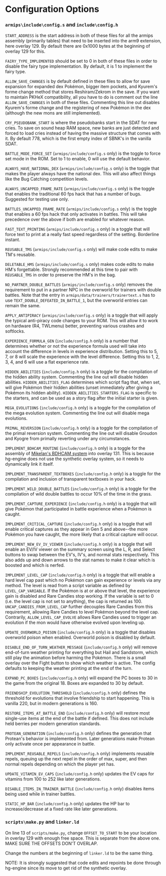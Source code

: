 # Configuration Options

### ``armips\include\config.s`` and ``include\config.h``
 ``START_ADDRESS`` is the start address in both of these files for all the armips assembly (primarily tables) that need to be inserted into the arm9 extension, here overlay 129.  By default there are 0x1000 bytes at the beginning of overlay 129 for this.

 ``FAIRY_TYPE_IMPLEMENTED`` should be set to 0 in both of these files in order to disable the fairy type implementation.  By default, it is 1 to implement the fairy type.

 ``ALLOW_SAVE_CHANGES`` is by default defined in these files to allow for save expansion for expanded dex Pokémon, bigger item pockets, and Kyurem's forme change method that stores Reshiram/Zekrom in the save.  If you want to maintain PKHeX compatibility, all you have to do is comment out the line ``ALLOW_SAVE_CHANGES`` in both of these files.  Commenting this line out disables Kyurem's forme change and the registering of new Pokémon in the dex (although the new mons are still implemented).

 ``CRY_PSEUDOBANK_START`` is where the pseudobanks start in the SDAT for new cries.  To save on sound heap RAM space, new banks are just detected and forced to load cries instead of having the massive structure that comes with it.  By default 778, which is the first empty index of SBNK's in the vanilla SDAT.

 ``BATTLE_MODE_FORCE_SET`` (``armips/include/config.s`` only) is the toggle to force set mode in the ROM.  Set to 1 to enable, 0 will use the default behavior.

 ``ALWAYS_HAVE_NATIONAL_DEX`` (``armips/include/config.s`` only) is the toggle that makes the player always have the national dex.  This will also affect things like the Bug Catching competition levels.

 ``ALWAYS_UNCAPPED_FRAME_RATE`` (``armips/include/config.s`` only) is the toggle that enables the traditional 60 fps hack that has a number of bugs.  Suggested for testing use only.

 ``BATTLES_UNCAPPED_FRAME_RATE`` (``armips/include/config.s`` only) is the toggle that enables a 60 fps hack that only activates in battles.  This will take precedence over the above if both are enabled for whatever reason.

 ``FAST_TEXT_PRINTING`` (``armips/include/config.s`` only) is a toggle that will force text to print at a really fast speed regardless of the setting.  Borderline instant.

 ``REUSABLE_TMS`` (``armips/include/config.s`` only) will make code edits to make TM's reusable.

 ``DELETABLE_HMS`` (``armips/include/config.s`` only) makes code edits to make HM's forgettable.  Strongly recommended at this time to pair with ``REUSABLE_TMS`` in order to preserve the HM's in the bag.

 ``NO_PARTNER_DOUBLE_BATTLES`` (``armips/include/config.s`` only) removes the requirement to put in a partner NPC in the overworld for trainers with double battles.  Note that the entry in `armips/data/trainers/trainertext.s` has to use `TEXT_DOUBLE_DEFEATED_IN_BATTLE_1`, but the overworld entries can remain the same.

 ``APPLY_ANTIPIRACY`` (``armips/include/config.s`` only) is a toggle that will apply the typical anti-piracy code changes to your ROM.  This will allow it to work on hardware (R4, TWLmenu) better, preventing various crashes and softlocks.

 ``EXPERIENCE_FORMULA_GEN`` (``include/config.h`` only) is a number that determines whether or not the experience formula used will take into account the difference in levels in experience distribution.  Setting this to 5, 7, or 8 will scale the experience with the level difference.  Setting this to 1, 2, 3, 4, and 6 will use a flat experience rate.

 ``HIDDEN_ABILITIES`` (``include/config.h`` only) is a toggle for the compilation of the hidden ability system.  Commenting the line out will disable hidden abilities.  ``HIDDEN_ABILITIES_FLAG`` determines which script flag that, when set, will give Pokémon their hidden abilities (unset immediately after giving a Pokémon its hidden ability).  ``HIDDEN_ABILITIES_STARTERS_FLAG`` is specific to the starters, and can be used as a story flag after the initial starter is given.

 ``MEGA_EVOLUTIONS`` (``include/config.h`` only) is a toggle for the compilation of the mega evolution system.  Commenting the line out will disable mega evolutions.

 ``PRIMAL_REVERSION`` (``include/config.h`` only) is a toggle for the compilation of the primal reversion system.  Commenting the line out will disable Groudon and Kyogre from primally reverting under any circumstances.

 ``IMPLEMENT_BDHCAM_ROUTINE`` (``include/config.h`` only) is a toggle for the assembly of [Mikelan's BDHCAM system](pokehacking.com/r/20110901) into overlay 131.  This is because hg-engine does not use the synthetic overlay system, so it needs to dynamically link it itself.

 ``IMPLEMENT_TRANSPARENT_TEXTBOXES`` (``include/config.h`` only) is a toggle for the compilation and inclusion of transparent textboxes in your hack.

 ``IMPLEMENT_WILD_DOUBLE_BATTLES`` (``include/config.h`` only) is a toggle for the compilation of wild double battles to occur 10% of the time in the grass.

 ``IMPLEMENT_CAPTURE_EXPERIENCE`` (``include/config.h`` only) is a toggle that will give Pokémon that participated in battle experience when a Pokémon is caught.

 ``IMPLEMENT_CRITICAL_CAPTURE`` (``include/config.h`` only) is a toggle that will enable critical captures as they appear in Gen 5 and above--the more Pokémon you have caught, the more likely that a critical capture will occur.

 ``IMPLEMENT_NEW_EV_IV_VIEWER`` (``include/config.h`` only) is a toggle that will enable an EV/IV viewer on the summary screen using the L, R, and Select buttons to swap between the EV's, IV's, and normal stats respectively.  This also adds up and down arrows to the stat names to make it clear which is boosted and which is nerfed.

 ``IMPLEMENT_LEVEL_CAP`` (``include/config.h`` only) is a toggle that will enable a hard level cap past which no Pokémon can gain experience or levels via any method.  The level is read from a script variable as defined by ``LEVEL_CAP_VARIABLE``.  If the Pokémon is at or above that level, the experience gain is disabled and Rare Candies stop working.  If the variable is set to 0 (i.e. the level cap is not set to anything), the cap is returned as 100.  ``UNCAP_CANDIES_FROM_LEVEL_CAP`` further decouples Rare Candies from this requirement, allowing Rare Candies to level Pokémon beyond the level cap.  Contrarily, ``ALLOW_LEVEL_CAP_EVOLVE`` allows Rare Candies used to trigger an evolution if the mon would have otherwise evolved upon leveling up.

 ``UPDATE_OVERWORLD_POISON`` (``include/config.h`` only) is a toggle that disables overworld poison when enabled.  Overworld poison is disabled by default.

 ``DISABLE_END_OF_TURN_WEATHER_MESSAGE`` (``include/config.h`` only) will remove end-of-turn weather printing for everything but Hail and Sandstorm, which still play the animation before harming the Pokémon.  There is a small overlay over the Fight button to show which weather is active.  The config defaults to keeping the weather printing at the end of the turn.

 ``EXPAND_PC_BOXES`` (``include/config.h`` only) will expand the PC boxes to 30 in the game from the original 18.  Boxes are expanded to 30 by default.

 ``FRIENDSHIP_EVOLUTION_THRESHOLD`` (``include/config.h`` only) defines the threshold for evolutions that involve friendship to start happening.  This is vanilla 220, but in modern generations is 160.

 ``RESTORE_ITEMS_AT_BATTLE_END`` (``include/config.h`` only) will restore most single-use items at the end of the battle if defined.  This does not include held berries per modern generation standards.

 ``PROTEAN_GENERATION`` (``include/config.h`` only) defines the generation that Protean's behavior is implemented from.  Later generations make Protean only activate once per appearance in battle.

 ``IMPLEMENT_REUSABLE_REPELS`` (``include/config.h`` only) implements reusable repels, queuing up the next repel in the order of max, super, and then normal repels depending on which the player yet has.

 ``UPDATE_VITAMIN_EV_CAPS`` (``include/config.h`` only) updates the EV caps for vitamins from 100 to 252 like later generations.

 ``DISABLE_ITEMS_IN_TRAINER_BATTLE`` (``include/config.h`` only) disables items being used while in trainer battles.

 ``STATIC_HP_BAR`` (``include/config.h`` only) updates the HP bar to increase/decrease at a fixed rate like later generations.

### ``scripts\make.py`` and ``linker.ld``
 On line 13 of ``scripts/make.py``, change ``OFFSET_TO_START`` to be your location in overlay 129 with enough free space.  This is separate from the above one.  MAKE SURE THE OFFSETS DON'T OVERLAP.

 Change the numbers at the beginning of ``linker.ld`` to be the same thing.

 NOTE:  It is strongly suggested that code edits and repoints be done through hg-engine since its move to get rid of the synthetic overlay.
